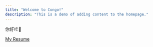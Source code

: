 ```yaml
---
title: "Welcome to Congo!"
description: "This is a demo of adding content to the homepage."
---
```



你好哇👋

[My Resume](/resume)
